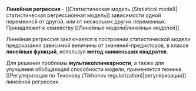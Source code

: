 **Линейная регрессия** - [[Статистическая модель (Statistical model)|статистическая регрессионная модель]] зависимости одной переменной от другой, или от нескольких других переменных. Принадлежит к семейству [[Линейные модели|линейных моделей]].

Линейная регрессия заключается в построении статистической модели предсказания зависимой величины от значений-предикторов, в классе **линейных функций**, используя **метод наименьших квадратов**.

Для решения проблемы **мультиколлинеарности**, а также для улучшения обобщающей способности модели, применяется техника [[Регуляризация по Тихонову (Tikhonov regularization)|регуляризации]] линейной регрессии.
